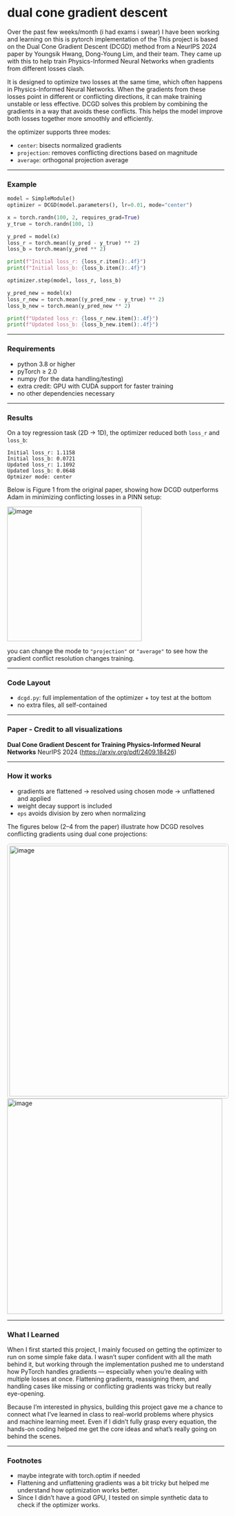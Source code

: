 # dual cone gradient descent

Over the past few weeks/month (i had exams i swear) I have been working and learning on this is pytorch implementation of the This project is based on the Dual Cone Gradient Descent (DCGD) method from a NeurIPS 2024 paper by Youngsik Hwang, Dong-Young Lim, and their team. They came up with this to help train Physics-Informed Neural Networks when gradients from different losses clash. 

It is designed to optimize two losses at the same time, which often happens in Physics-Informed Neural Networks. When the gradients from these losses point in different or conflicting directions, it can make training unstable or less effective. DCGD solves this problem by combining the gradients in a way that avoids these conflicts. This helps the model improve both losses together more smoothly and efficiently.

the optimizer supports three modes:  
- `center`: bisects normalized gradients  
- `projection`: removes conflicting directions based on magnitude  
- `average`: orthogonal projection average  

---

### Example

```python
model = SimpleModule()
optimizer = DCGD(model.parameters(), lr=0.01, mode="center")

x = torch.randn(100, 2, requires_grad=True)
y_true = torch.randn(100, 1)

y_pred = model(x)
loss_r = torch.mean((y_pred - y_true) ** 2)
loss_b = torch.mean(y_pred ** 2)

print(f"Initial loss_r: {loss_r.item():.4f}")
print(f"Initial loss_b: {loss_b.item():.4f}")

optimizer.step(model, loss_r, loss_b)

y_pred_new = model(x)
loss_r_new = torch.mean((y_pred_new - y_true) ** 2)
loss_b_new = torch.mean(y_pred_new ** 2)

print(f"Updated loss_r: {loss_r_new.item():.4f}")
print(f"Updated loss_b: {loss_b_new.item():.4f}")
````

---

### Requirements

* python 3.8 or higher
* pyTorch ≥ 2.0
* numpy (for the data handling/testing)
* extra credit: GPU with CUDA support for faster training 
* no other dependencies necessary

---

### Results

On a toy regression task (2D → 1D), the optimizer reduced both `loss_r` and `loss_b`:

```
Initial loss_r: 1.1158
Initial loss_b: 0.0721
Updated loss_r: 1.1092
Updated loss_b: 0.0648
Optmizer mode: center
```
Below is Figure 1 from the original paper, showing how DCGD outperforms Adam in minimizing conflicting losses in a PINN setup:

<img width="312" alt="image" src="https://github.com/user-attachments/assets/d9893bcf-e3ef-40a2-888b-97a39c4bce72" />




you can change the mode to `"projection"` or `"average"` to see how the gradient conflict resolution changes training.

---

### Code Layout

* `dcgd.py`: full implementation of the optimizer + toy test at the bottom
* no extra files, all self-contained

---

### Paper - Credit to all visualizations
**Dual Cone Gradient Descent for Training Physics-Informed Neural Networks**
NeurIPS 2024 (https://arxiv.org/pdf/2409.18426)



---

### How it works

* gradients are flattened → resolved using chosen mode → unflattened and applied
* weight decay support is included
* `eps` avoids division by zero when normalizing

The figures below (2–4 from the paper) illustrate how DCGD resolves conflicting gradients using dual cone projections:

<img width="581" alt="image" src="https://github.com/user-attachments/assets/ed55900e-818c-420e-8a2c-3503c212287a" style="border: 1px solid #ccc; padding: 4px; border-radius: 6px;"/>
<img width="499" alt="image" src="https://github.com/user-attachments/assets/e6593e62-c05f-4dec-9fac-910477fc338e" />


---

### What I Learned

When I first started this project, I mainly focused on getting the optimizer to run on some simple fake data. I wasn’t super confident with all the math behind it, but working through the implementation pushed me to understand how PyTorch handles gradients — especially when you’re dealing with multiple losses at once. Flattening gradients, reassigning them, and handling cases like missing or conflicting gradients was tricky but really eye-opening.

Because I’m interested in physics, building this project gave me a chance to connect what I’ve learned in class to real-world problems where physics and machine learning meet. Even if I didn’t fully grasp every equation, the hands-on coding helped me get the core ideas and what’s really going on behind the scenes.

---

### Footnotes

* maybe integrate with torch.optim if needed
* Flattening and unflattening gradients was a bit tricky but helped me understand how optimization works better.
* Since I didn’t have a good GPU, I tested on simple synthetic data to check if the optimizer works.

